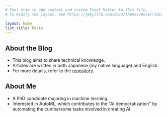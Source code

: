 ```yaml
---
# Feel free to add content and custom Front Matter to this file.
# To modify the layout, see https://jekyllrb.com/docs/themes/#overriding-theme-defaults

layout: home
list_title: Posts
---
```


## About the Blog
* This blog aims to share technical knowledge.
* Articles are written in both Japanese (my native language) and English.
* For more details, refer to the [repository][github-io-repo].

## About Me
* A PhD candidate majoring in machine learning.
* Interested in AutoML, which contributes to the "AI democratization" by automating the cumbersome tasks involved in creating AI.

[github-io-repo]: https://github.com/yoichii/yoichii.github.io
